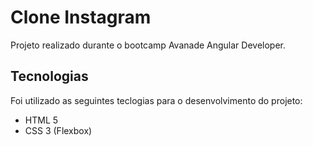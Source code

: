 # Clone Instagram

Projeto realizado durante o bootcamp Avanade Angular Developer.<br>

## Tecnologias
Foi utilizado as seguintes teclogias para o desenvolvimento do projeto:
- HTML 5
- CSS 3 (Flexbox) 

